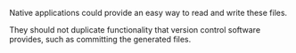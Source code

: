 Native applications could provide an easy way to read and write these files.

They should not duplicate functionality that version control software provides, such as committing the generated files.
